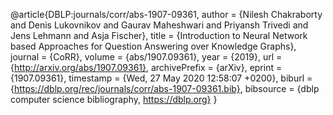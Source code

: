 @article{DBLP:journals/corr/abs-1907-09361,
  author    = {Nilesh Chakraborty and
               Denis Lukovnikov and
               Gaurav Maheshwari and
               Priyansh Trivedi and
               Jens Lehmann and
               Asja Fischer},
  title     = {Introduction to Neural Network based Approaches for Question Answering
               over Knowledge Graphs},
  journal   = {CoRR},
  volume    = {abs/1907.09361},
  year      = {2019},
  url       = {http://arxiv.org/abs/1907.09361},
  archivePrefix = {arXiv},
  eprint    = {1907.09361},
  timestamp = {Wed, 27 May 2020 12:58:07 +0200},
  biburl    = {https://dblp.org/rec/journals/corr/abs-1907-09361.bib},
  bibsource = {dblp computer science bibliography, https://dblp.org}
}